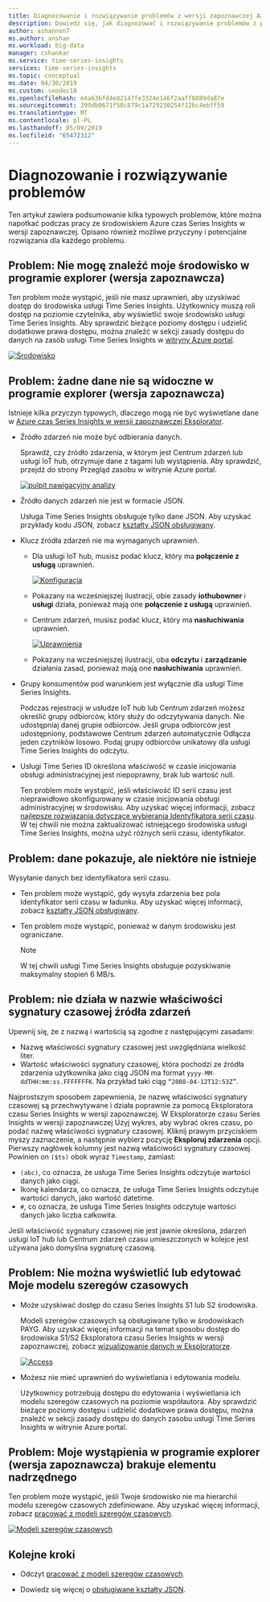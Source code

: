 ```yaml
---
title: Diagnozowanie i rozwiązywanie problemów z wersji zapoznawczej Azure czas serii szczegółowych informacji | Dokumentacja firmy Microsoft
description: Dowiedz się, jak diagnozować i rozwiązywanie problemów z programem Azure czas Series Insights w wersji zapoznawczej.
author: ashannon7
ms.author: anshan
ms.workload: big-data
manager: cshankar
ms.service: time-series-insights
services: time-series-insights
ms.topic: conceptual
ms.date: 04/30/2019
ms.custom: seodec18
ms.openlocfilehash: e4a63bfd4e82147fe3324e146f2aaff8889da87e
ms.sourcegitcommit: 399db0671f58c879c1a729230254f12bc4ebff59
ms.translationtype: MT
ms.contentlocale: pl-PL
ms.lasthandoff: 05/09/2019
ms.locfileid: "65472312"
---
```

# <a name="diagnose-and-troubleshoot"></a>Diagnozowanie i rozwiązywanie problemów

Ten artykuł zawiera podsumowanie kilka typowych problemów, które można napotkać podczas pracy ze środowiskiem Azure czas Series Insights w wersji zapoznawczej. Opisano również możliwe przyczyny i potencjalne rozwiązania dla każdego problemu.

## <a name="problem-i-cant-find-my-environment-in-the-preview-explorer"></a>Problem: Nie mogę znaleźć moje środowisko w programie explorer (wersja zapoznawcza)

Ten problem może wystąpić, jeśli nie masz uprawnień, aby uzyskiwać dostęp do środowiska usługi Time Series Insights. Użytkownicy muszą roli dostęp na poziomie czytelnika, aby wyświetlić swoje środowisko usługi Time Series Insights. Aby sprawdzić bieżące poziomy dostępu i udzielić dodatkowe prawa dostępu, można znaleźć w sekcji zasady dostępu do danych na zasób usługi Time Series Insights w [witryny Azure portal](https://portal.azure.com/).

  [![Środowisko](media/v2-update-diagnose-and-troubleshoot/environment.png)](media/v2-update-diagnose-and-troubleshoot/environment.png#lightbox)

## <a name="problem-no-data-is-seen-in-the-preview-explorer"></a>Problem: żadne dane nie są widoczne w programie explorer (wersja zapoznawcza)

Istnieje kilka przyczyn typowych, dlaczego mogą nie być wyświetlane dane w [Azure czas Series Insights w wersji zapoznawczej Eksplorator](https://insights.timeseries.azure.com/preview).

- Źródło zdarzeń nie może być odbierania danych.

    Sprawdź, czy źródło zdarzenia, w którym jest Centrum zdarzeń lub usługi IoT hub, otrzymuje dane z tagami lub wystąpienia. Aby sprawdzić, przejdź do strony Przegląd zasobu w witrynie Azure portal.

    [![pulpit nawigacyjny analizy](media/v2-update-diagnose-and-troubleshoot/dashboard-insights.png)](media/v2-update-diagnose-and-troubleshoot/dashboard-insights.png#lightbox)

- Źródło danych zdarzeń nie jest w formacie JSON.

    Usługa Time Series Insights obsługuje tylko dane JSON. Aby uzyskać przykłady kodu JSON, zobacz [kształty JSON obsługiwany](./how-to-shape-query-json.md).

- Klucz źródła zdarzeń nie ma wymaganych uprawnień.

  * Dla usługi IoT hub, musisz podać klucz, który ma **połączenie z usługą** uprawnień.

    [![Konfiguracja](media/v2-update-diagnose-and-troubleshoot/configuration.png)](media/v2-update-diagnose-and-troubleshoot/configuration.png#lightbox)

  * Pokazany na wcześniejszej ilustracji, obie zasady **iothubowner** i **usługi** działa, ponieważ mają one **połączenie z usługą** uprawnień.
  * Centrum zdarzeń, musisz podać klucz, który ma **nasłuchiwania** uprawnień.
  
    [![Uprawnienia](media/v2-update-diagnose-and-troubleshoot/permissions.png)](media/v2-update-diagnose-and-troubleshoot/permissions.png#lightbox)

  * Pokazany na wcześniejszej ilustracji, oba **odczytu** i **zarządzanie** działania zasad, ponieważ mają one **nasłuchiwania** uprawnień.

- Grupy konsumentów pod warunkiem jest wyłącznie dla usługi Time Series Insights.

    Podczas rejestracji w usłudze IoT hub lub Centrum zdarzeń możesz określić grupy odbiorców, który służy do odczytywania danych. Nie udostępniaj danej grupie odbiorców. Jeśli grupa odbiorców jest udostępniony, podstawowe Centrum zdarzeń automatycznie Odłącza jeden czytników losowo. Podaj grupy odbiorców unikatowy dla usługi Time Series Insights do odczytu.

- Usługi Time Series ID określona właściwość w czasie inicjowania obsługi administracyjnej jest niepoprawny, brak lub wartość null.

    Ten problem może wystąpić, jeśli właściwość ID serii czasu jest nieprawidłowo skonfigurowany w czasie inicjowania obsługi administracyjnej w środowisku. Aby uzyskać więcej informacji, zobacz [najlepsze rozwiązania dotyczące wybierania Identyfikatora serii czasu](./time-series-insights-update-how-to-id.md). W tej chwili nie można zaktualizować istniejącego środowiska usługi Time Series Insights, można użyć różnych serii czasu, identyfikator.

## <a name="problem-some-data-shows-but-some-is-missing"></a>Problem: dane pokazuje, ale niektóre nie istnieje

Wysyłanie danych bez identyfikatora serii czasu.

- Ten problem może wystąpić, gdy wysyła zdarzenia bez pola Identyfikator serii czasu w ładunku. Aby uzyskać więcej informacji, zobacz [kształty JSON obsługiwany](./how-to-shape-query-json.md).

- Ten problem może wystąpić, ponieważ w danym środowisku jest ograniczane.

    > [!NOTE]
    > W tej chwili usługi Time Series Insights obsługuje pozyskiwanie maksymalny stopień 6 MB/s.

## <a name="problem-my-event-sources-timestamp-property-name-doesnt-work"></a>Problem: nie działa w nazwie właściwości sygnatury czasowej źródła zdarzeń

Upewnij się, że z nazwą i wartością są zgodne z następującymi zasadami:

* Nazwę właściwości sygnatury czasowej jest uwzględniana wielkość liter.
* Wartość właściwości sygnatury czasowej, która pochodzi ze źródła zdarzenia użytkownika jako ciąg JSON ma format `yyyy-MM-ddTHH:mm:ss.FFFFFFFK`. Na przykład taki ciąg `“2008-04-12T12:53Z”`.

Najprostszym sposobem zapewnienia, że nazwę właściwości sygnatury czasowej są przechwytywane i działa poprawnie za pomocą Eksploratora czasu Series Insights w wersji zapoznawczej. W Eksploratorze czasu Series Insights w wersji zapoznawczej Użyj wykres, aby wybrać okres czasu, po podać nazwę właściwości sygnatury czasowej. Kliknij prawym przyciskiem myszy zaznaczenie, a następnie wybierz pozycję **Eksploruj zdarzenia** opcji. Pierwszy nagłówek kolumny jest nazwą właściwości sygnatury czasowej. Powinien on `($ts)` obok wyraz `Timestamp`, zamiast:

* `(abc)`, co oznacza, że usługa Time Series Insights odczytuje wartości danych jako ciągi.
* Ikonę kalendarza, co oznacza, że usługa Time Series Insights odczytuje wartości danych, jako wartość datetime.
* `#`, co oznacza, że usługa Time Series Insights odczytuje wartości danych jako liczba całkowita.

Jeśli właściwość sygnatury czasowej nie jest jawnie określona, zdarzeń usługi IoT hub lub Centrum zdarzeń czasu umieszczonych w kolejce jest używana jako domyślna sygnaturę czasową.

## <a name="problem-i-cant-view-or-edit-my-time-series-model"></a>Problem: Nie można wyświetlić lub edytować Moje modelu szeregów czasowych

- Może uzyskiwać dostęp do czasu Series Insights S1 lub S2 środowiska.

   Modeli szeregów czasowych są obsługiwane tylko w środowiskach PAYG. Aby uzyskać więcej informacji na temat sposobu dostęp do środowiska S1/S2 Eksploratora czasu Series Insights w wersji zapoznawczej, zobacz [wizualizowanie danych w Eksploratorze](./time-series-insights-update-explorer.md).

   [![Access](media/v2-update-diagnose-and-troubleshoot/access.png)](media/v2-update-diagnose-and-troubleshoot/access.png#lightbox)

- Możesz nie mieć uprawnień do wyświetlania i edytowania modelu.

   Użytkownicy potrzebują dostępu do edytowania i wyświetlania ich modelu szeregów czasowych na poziomie współautora. Aby sprawdzić bieżące poziomy dostępu i udzielić dodatkowe prawa dostępu, można znaleźć w sekcji zasady dostępu do danych zasobu usługi Time Series Insights w witrynie Azure portal.

## <a name="problem-all-my-instances-in-the-preview-explorer-lack-a-parent"></a>Problem: Moje wystąpienia w programie explorer (wersja zapoznawcza) brakuje elementu nadrzędnego

Ten problem może wystąpić, jeśli Twoje środowisko nie ma hierarchii modelu szeregów czasowych zdefiniowane. Aby uzyskać więcej informacji, zobacz [pracować z modeli szeregów czasowych](./time-series-insights-update-how-to-tsm.md).

  [![Modeli szeregów czasowych](media/v2-update-diagnose-and-troubleshoot/tsm.png)](media/v2-update-diagnose-and-troubleshoot/tsm.png#lightbox)

## <a name="next-steps"></a>Kolejne kroki

- Odczyt [pracować z modeli szeregów czasowych](./time-series-insights-update-how-to-tsm.md).

- Dowiedz się więcej o [obsługiwane kształty JSON](./how-to-shape-query-json.md).
